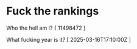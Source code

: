 # Fuck the rankings

Who the hell am I?
{ 11498472 }

What fucking year is it?
[ 2025-03-16T17:10:00Z ]
